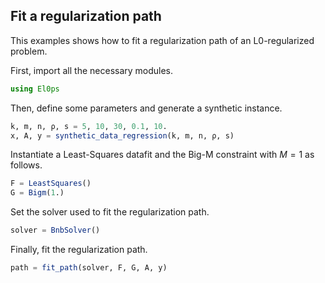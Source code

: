 ## Fit a regularization path

This examples shows how to fit a regularization path of an L0-regularized problem.

First, import all the necessary modules.

```julia
using El0ps
```

Then, define some parameters and generate a synthetic instance.

```julia
k, m, n, ρ, s = 5, 10, 30, 0.1, 10.
x, A, y = synthetic_data_regression(k, m, n, ρ, s)
```

Instantiate a Least-Squares datafit and the Big-M constraint with $M=1$ as follows.

```julia
F = LeastSquares()
G = Bigm(1.)
```

Set the solver used to fit the regularization path.

```julia
solver = BnbSolver()
```

Finally, fit the regularization path.

```julia
path = fit_path(solver, F, G, A, y)
```
